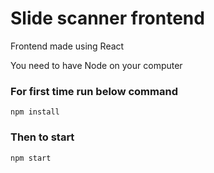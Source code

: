 # Slide scanner frontend

Frontend made using React

You need to have Node on your computer

### For first time run below command

`
npm install
`

### Then to start

`
npm start
`

